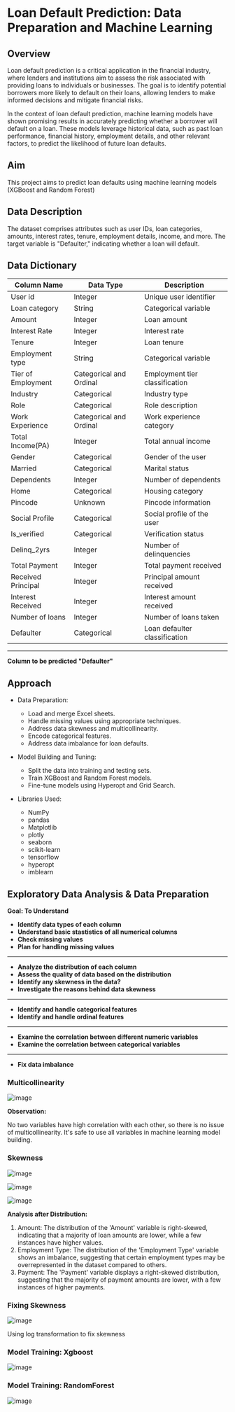 # **Loan Default Prediction: Data Preparation and Machine Learning**

## Overview

Loan default prediction is a critical application in the financial industry, where lenders and institutions aim to assess the risk associated with providing loans to individuals or businesses. 
The goal is to identify potential borrowers more likely to default on their loans, allowing lenders to make informed decisions and mitigate financial risks.

 In the context of loan default prediction, machine learning models have shown
 promising results in accurately predicting whether a borrower will default on a loan.
 These models leverage historical data, such as past loan performance, financial history,
 employment details, and other relevant factors, to predict the likelihood of future loan
 defaults.

 ## Aim
 
 This project aims to predict loan defaults using machine learning models (XGBoost and
 Random Forest)

 ## Data Description
 
 The dataset comprises attributes such as user IDs, loan categories, amounts, interest
 rates, tenure, employment details, income, and more. The target variable is "Defaulter,"
 indicating whether a loan will default.

  ## Data Dictionary

| Column Name          | Data Type                | Description                   |
|----------------------|--------------------------|-------------------------------|
| User id              | Integer                  | Unique user identifier        |
| Loan category        | String                   | Categorical variable          |
| Amount               | Integer                  | Loan amount                   |
| Interest Rate        | Integer                  | Interest rate                 |
| Tenure               | Integer                  | Loan tenure                   |
| Employment type      | String                   | Categorical variable          |
| Tier of Employment   | Categorical and Ordinal  | Employment tier classification|
| Industry             | Categorical              | Industry type                 |
| Role                 | Categorical              | Role description              |
| Work Experience      | Categorical and Ordinal  | Work experience category      |
| Total Income(PA)     | Integer                  | Total annual income           |
| Gender               | Categorical              | Gender of the user            |
| Married              | Categorical              | Marital status                |
| Dependents           | Integer                  | Number of dependents          |
| Home                 | Categorical              | Housing category              |
| Pincode              | Unknown                  | Pincode information           |
| Social Profile       | Categorical              | Social profile of the user    |
| Is_verified          | Categorical              | Verification status           |
| Delinq_2yrs          | Integer                  | Number of delinquencies       |
| Total Payment        | Integer                  | Total payment received        |
| Received Principal   | Integer                  | Principal amount received     |
| Interest Received    | Integer                  | Interest amount received      |
| Number of loans      | Integer                  | Number of loans taken          |
| Defaulter            | Categorical              | Loan defaulter classification |

****
**Column to be predicted "Defaulter"**


 ## Approach

 * Data Preparation:
   * Load and merge Excel sheets.
   * Handle missing values using appropriate techniques.
   * Address data skewness and multicollinearity.
   * Encode categorical features.
   * Address data imbalance for loan defaults.

* Model Building and Tuning:
  * Split the data into training and testing sets.
  * Train XGBoost and Random Forest models.
  * Fine-tune models using Hyperopt and Grid Search.
 
* Libraries Used:
    * NumPy
    * pandas
    * Matplotlib
    * plotly
    * seaborn
    * scikit-learn
    * tensorflow
    * hyperopt
    * imblearn

## Exploratory Data Analysis & Data Preparation

**Goal: To Understand**

*   **Identify data types of each column**
*  **Understand basic stastistics of all numerical columns**
*   **Check missing values**
*   **Plan for handling missing values**
****
*   **Analyze the distribution of each column**
*   **Assess the quality of data based on the distribution**
*   **Identify any skewness in the data?**
*   **Investigate the reasons behind data skewness**

****
*   **Identify and handle categorical features**
*   **Identify and handle ordinal features**
****

*   **Examine the correlation between different numeric variables**
*   **Examine the correlation between categorical variables**

****
*   **Fix data imbalance**

### Multicollinearity

![image](https://github.com/user-attachments/assets/cc98a410-9e83-4273-8e08-498796ff6488)

**Observation:**

No two variables have high correlation with each other, so there is no issue of multicollinearity. It's safe to use all variables in machine learning model building.

### Skewness

![image](https://github.com/user-attachments/assets/97865b8d-2b3d-458c-9769-9438dfc13718)

![image](https://github.com/user-attachments/assets/5715f023-fccf-4849-8e2d-73c7275eea52)

![image](https://github.com/user-attachments/assets/8f93a541-9842-4738-b245-57af0a478a84)

**Analysis after Distribution:**
1. Amount: The distribution of the 'Amount' variable is right-skewed, indicating that a majority of loan amounts are lower, while a few instances have higher values.
2. Employment Type: The distribution of the 'Employment Type' variable shows an imbalance, suggesting that certain employment types may be overrepresented in the dataset compared to others.
3. Payment: The 'Payment' variable displays a right-skewed distribution, suggesting that the majority of payment amounts are lower, with a few instances of higher payments.

### Fixing Skewness

![image](https://github.com/user-attachments/assets/f2325aee-a514-419e-ac8a-6ed387def6ae)

Using log transformation to fix skewness

### Model Training: Xgboost

![image](https://github.com/user-attachments/assets/07cabf47-9d22-4c0a-9749-da2a274e9bad)

### Model Training: RandomForest

![image](https://github.com/user-attachments/assets/7ee4a1f2-f87c-4f55-84a0-f34cf22abe6a)





